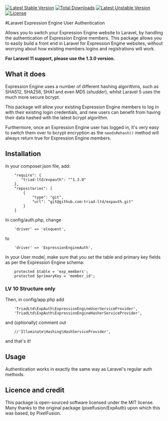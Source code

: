 [![Latest Stable Version](https://poser.pugx.org/triad-ltd/expauth/v)](//packagist.org/packages/triad-ltd/expauth) [![Total Downloads](https://poser.pugx.org/triad-ltd/expauth/downloads)](//packagist.org/packages/triad-ltd/expauth) [![Latest Unstable Version](https://poser.pugx.org/triad-ltd/expauth/v/unstable)](//packagist.org/packages/triad-ltd/expauth) [![License](https://poser.pugx.org/triad-ltd/expauth/license)](//packagist.org/packages/triad-ltd/expauth)

#Laravel Expression Engine User Authentication

Allows you to switch your Expression Engine website to Laravel, by handling the authentication of Expression Engine members. This package allows you to easily build a front end in Laravel for Expression Engine websites, without worrying about how existing members logins and registrations will work.

**For Laravel 11 support, please use the 1.3.0 version.**

## What it does

Expression Engine uses a number of different hashing algorithms, such as SHA512, SHA256, SHA1 and even MD5 (*shudder*), whilst Laravel 5 uses the much more secure bcrypt.

This package will allow your existing Expression Engine members to log in with their existing login credentials, and new users can benefit from having their data hashed with the latest bcrypt algorithm.

Furthermore, once an Expression Engine user has logged in, it's very easy to switch them over to bcrypt encryption as the ```needsRehash()``` method will always return true for Expression Engine members.

## Installation

In your composer.json file, add:

```
    "require": {
       "triad-ltd/expauth": "^1.3.0"
    },
    "repositories": [
        {
            "type": "git",
            "url": "git@github.com:triad-ltd/expauth.git"
        }
    ]
```

In config/auth.php, change

```
    'driver' => 'eloquent',
```

to

```
    'driver' => 'ExpressionEngineAuth',
```

In your User model, make sure that you set the table and primary key fields as per the Expression Engine schema:

```
    protected $table = 'exp_members';
	protected $primaryKey = 'member_id';
```

### LV 10 Structure only

Then, in config/app.php add

```
    'TriadLtd\ExpAuth\ExpressionEngineUserServiceProvider',
    'TriadLtd\ExpAuth\ExpressionEngineHasherServiceProvider',
```

and (optionally) comment out

```
    //'Illuminate\Hashing\HashServiceProvider',
```

and that's it!

## Usage

Authentication works in exactly the same way as Laravel's regular auth methods.

## Licence and credit

This package is open-sourced software licensed under the MIT license. Many thanks to the original package (pixelfusion/ExpAuth) upon which this was based, by PixelFusion.
